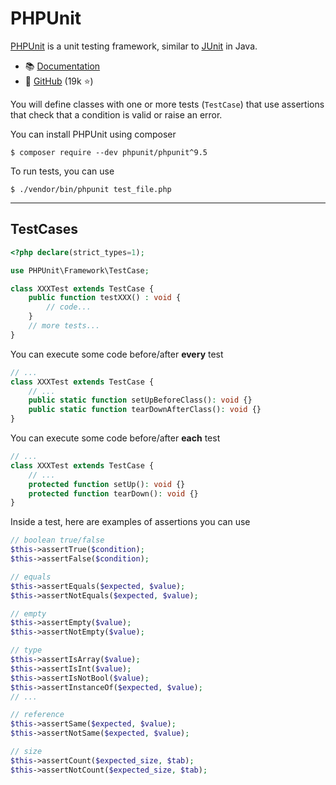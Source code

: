 # PHPUnit

<div class="row row-cols-md-2"><div>

[PHPUnit](https://phpunit.de/index.html) is a unit testing framework, similar to [JUnit](../../java/junit/index.md) in Java.

* 📚 [Documentation](https://phpunit.de/documentation.html)
* 🦄 [GitHub](https://github.com/sebastianbergmann/phpunit) (19k ⭐)

You will define classes with one or more tests (`TestCase`) that use assertions that check that a condition is valid or raise an error.
</div><div>

You can install PHPUnit using composer

```bash!
$ composer require --dev phpunit/phpunit^9.5
```

To run tests, you can use

```bash!
$ ./vendor/bin/phpunit test_file.php
```
</div></div>

<hr class="sep-both">

## TestCases

<div class="row row-cols-md-2 mt-3"><div>

```php
<?php declare(strict_types=1);

use PHPUnit\Framework\TestCase;

class XXXTest extends TestCase {
    public function testXXX() : void {
        // code...
    }
    // more tests...
}
```

You can execute some code before/after **every** test

```php
// ...
class XXXTest extends TestCase {
    // ...
    public static function setUpBeforeClass(): void {}
    public static function tearDownAfterClass(): void {}
}
```

You can execute some code before/after **each** test

```php
// ...
class XXXTest extends TestCase {
    // ...
    protected function setUp(): void {}
    protected function tearDown(): void {}
}
```

</div><div>

Inside a test, here are examples of assertions you can use

```php
// boolean true/false
$this->assertTrue($condition);
$this->assertFalse($condition);

// equals
$this->assertEquals($expected, $value);
$this->assertNotEquals($expected, $value);

// empty
$this->assertEmpty($value);
$this->assertNotEmpty($value);

// type
$this->assertIsArray($value);
$this->assertIsInt($value);
$this->assertIsNotBool($value);
$this->assertInstanceOf($expected, $value);
// ...

// reference
$this->assertSame($expected, $value);
$this->assertNotSame($expected, $value);

// size
$this->assertCount($expected_size, $tab);
$this->assertNotCount($expected_size, $tab);
```
</div></div>